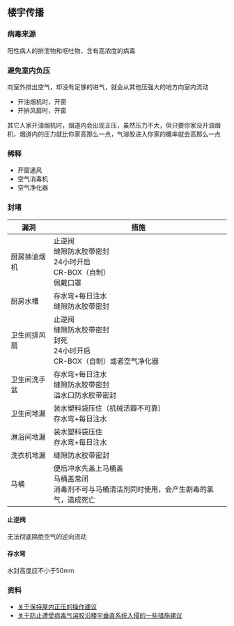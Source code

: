 ## 楼宇传播

### 病毒来源

阳性病人的排泄物和呕吐物，含有高浓度的病毒

### 避免室内负压

向室外排出空气，却没有足够的进气，就会从其他压强大的地方向室内流动

- 开油烟机时，开窗
- 开排风扇时，开窗

其它人家开油烟机时，烟道内会出现正压，虽然压力不大，但只要你家没开油烟机，烟道内的压力就比你家高那么一点，气溶胶进入你家的概率就会高那么一点

### 稀释

- 开窗通风
- 空气消毒机
- 空气净化器

### 封堵

| 漏洞 | 措施 |
| --- | --- |
| 厨房抽油烟机 | 止逆阀<br>缝隙防水胶带密封<br>24小时开启<br>CR-BOX（自制）<br>佩戴口罩 |
| 厨房水槽 | 存水弯+每日注水<br>缝隙防水胶带密封 |
| 卫生间排风扇 | 止逆阀<br>缝隙防水胶带密封<br>封死<br>24小时开启<br>CR-BOX（自制）或者空气净化器 |
| 卫生间洗手盆 | 存水弯+每日注水<br>缝隙防水胶带密封<br>溢水口防水胶带密封 |
| 卫生间地漏 | 装水塑料袋压住（机械活瓣不可靠）<br>存水弯+每日注水 |
| 淋浴间地漏 | 装水塑料袋压住<br>存水弯+每日注水 |
| 洗衣机地漏 | 缝隙防水胶带密封 |
| 马桶 | 便后冲水先盖上马桶盖<br>马桶盖常闭<br>消毒剂不可与马桶清洁剂同时使用，会产生剧毒的氯气，造成死亡 |

#### 止逆阀

无法彻底隔绝空气的逆向流动

#### 存水弯

水封高度应不小于50mm

### 资料

- [关于保持屋内正压的操作建议](https://mp.weixin.qq.com/s?__biz=MzU0MTA3ODA4NQ==&mid=2247493220&idx=1&sn=93c1ca17e8ecdf8a249e6d827e5a866e&chksm=fb2dc14ecc5a4858b3e4d267605f872958424dc3bb5a0a669fb94eafd34b88c677d10e72c638&token=1082000006&lang=zh_CN&scene=21#wechat_redirect)
- [关于防止遭受病毒气溶胶沿楼宇垂直系统入侵的一些措施建议](https://mp.weixin.qq.com/s?__biz=MzU0MTA3ODA4NQ==&mid=2247493025&idx=1&sn=aed4d13cabd35aa8b031f68cccbe17e9&chksm=fb2dc28bcc5a4b9d39a20c6e13adfa983919779d9912f9388b371d63ca720e0b91574e01c8cd&token=1082000006&lang=zh_CN&scene=21#wechat_redirect)
